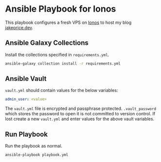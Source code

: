 # Ansible Playbook for Ionos

This playbook configures a fresh VPS on [Ionos](https://www.ionos.co.uk/servers/vps) to host my blog [jakeprice.dev](https://jakeprice.dev).

## Ansible Galaxy Collections

Install the collections specified in `requirements.yml`.

```sh
ansible-galaxy collection install -r requirements.yml
```

## Ansible Vault

`vault.yml` should contain values for the below variables:

```yaml
admin_user: <value>
```

The `vault.yml` file is encrypted and passphrase protected. `.vault_password` which stores the password to open it is not committed to version control. If lost create a new `vault.yml` and enter values for the above vault variables.

## Run Playbook

Run the playbook as normal.

```sh
ansible-playbook playbook.yml 
```

